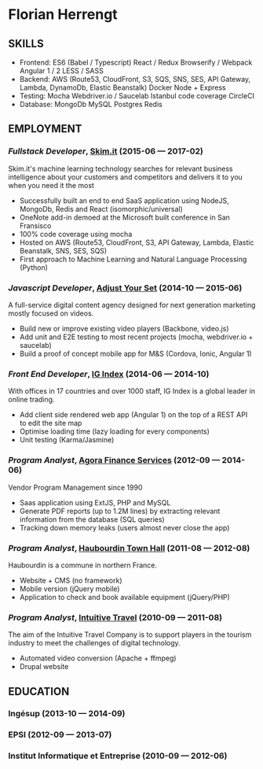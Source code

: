 Florian Herrengt
============






## SKILLS

  - Frontend: ES6 (Babel / Typescript) React / Redux Browserify / Webpack Angular 1 / 2 LESS / SASS 
  - Backend: AWS (Route53, CloudFront, S3, SQS, SNS, SES, API Gateway, Lambda, DynamoDb, Elastic Beanstalk) Docker Node + Express 
  - Testing: Mocha Webdriver.io / Saucelab Istanbul code coverage CircleCI 
  - Database: MongoDb MySQL Postgres Redis 

## EMPLOYMENT

### *Fullstack Developer*, [Skim.it](https://skim.it) (2015-06 — 2017-02)

Skim.it's machine learning technology searches for relevant business intelligence about your customers and competitors and delivers it to you when you need it the most
  - Successfully built an end to end SaaS application using NodeJS, MongoDb, Redis and React (isomorphic/universal)
  - OneNote add-in demoed at the Microsoft built conference in San Fransisco
  - 100% code coverage using mocha
  - Hosted on AWS (Route53, CloudFront, S3, API Gateway, Lambda, Elastic Beanstalk, SNS, SES, SQS)
  - First approach to Machine Learning and Natural Language Processing (Python)

### *Javascript Developer*, [Adjust Your Set](http://adjustyourset.com) (2014-10 — 2015-06)

A full-service digital content agency designed for next generation marketing mostly focused on videos.
  - Build new or improve existing video players (Backbone, video.js)
  - Add unit and E2E testing to most recent projects (mocha, webdriver.io + saucelab)
  - Build a proof of concept mobile app for M&S (Cordova, Ionic, Angular 1)

### *Front End Developer*, [IG Index](https://www.ig.com/uk) (2014-06 — 2014-10)

With offices in 17 countries and over 1000 staff, IG Index is a global leader in online trading.
  - Add client side rendered web app (Angular 1) on the top of a REST API to edit the site map
  - Optimise loading time (lazy loading for every components)
  - Unit testing (Karma/Jasmine)

### *Program Analyst*, [Agora Finance Services](http://www.lefinancement.com) (2012-09 — 2014-06)

Vendor Program Management since 1990
  - Saas application using ExtJS, PHP and MySQL
  - Generate PDF reports (up to 1.2M lines) by extracting relevant information from the database (SQL queries)
  - Tracking down memory leaks (users almost never close the app)

### *Program Analyst*, [Haubourdin Town Hall](http://www.haubourdin.fr) (2011-08 — 2012-08)

Haubourdin is a commune in northern France.
  - Website + CMS (no framework)
  - Mobile version (jQuery mobile)
  - Application to check and book available equipment (jQuery/PHP)

### *Program Analyst*, [Intuitive Travel](https://www.facebook.com/intuitivetravel) (2010-09 — 2011-08)

 The aim of the Intuitive Travel Company is to support players in the tourism industry to meet the challenges of digital technology.
  - Automated video conversion (Apache + ffmpeg) 
  - Drupal website




## EDUCATION

### Ingésup (2013-10 — 2014-09)



### EPSI (2012-09 — 2013-07)



### Institut Informatique et Entreprise (2010-09 — 2012-06)












